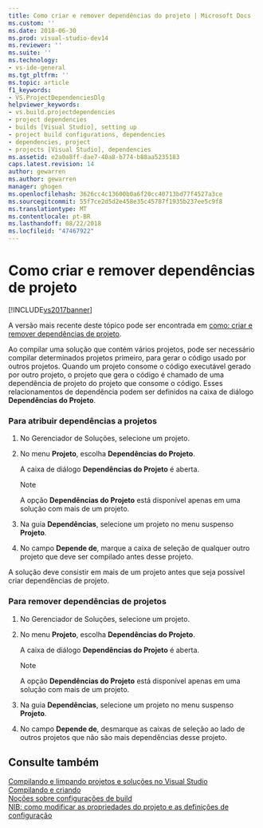 ```yaml
---
title: Como criar e remover dependências do projeto | Microsoft Docs
ms.custom: ''
ms.date: 2018-06-30
ms.prod: visual-studio-dev14
ms.reviewer: ''
ms.suite: ''
ms.technology:
- vs-ide-general
ms.tgt_pltfrm: ''
ms.topic: article
f1_keywords:
- VS.ProjectDependenciesDlg
helpviewer_keywords:
- vs.build.projectdependencies
- project dependencies
- builds [Visual Studio], setting up
- project build configurations, dependencies
- dependencies, project
- projects [Visual Studio], dependencies
ms.assetid: e2a0a8ff-dae7-40a8-b774-b88aa5235183
caps.latest.revision: 14
author: gewarren
ms.author: gewarren
manager: ghogen
ms.openlocfilehash: 3626cc4c13600b0a6f20cc40713bd77f4527a3ce
ms.sourcegitcommit: 55f7ce2d5d2e458e35c45787f1935b237ee5c9f8
ms.translationtype: MT
ms.contentlocale: pt-BR
ms.lasthandoff: 08/22/2018
ms.locfileid: "47467922"
---
```

# <a name="how-to-create-and-remove-project-dependencies"></a>Como criar e remover dependências de projeto
[!INCLUDE[vs2017banner](../includes/vs2017banner.md)]

A versão mais recente deste tópico pode ser encontrada em [como: criar e remover dependências de projeto](https://docs.microsoft.com/visualstudio/ide/how-to-create-and-remove-project-dependencies).  
  
Ao compilar uma solução que contém vários projetos, pode ser necessário compilar determinados projetos primeiro, para gerar o código usado por outros projetos. Quando um projeto consome o código executável gerado por outro projeto, o projeto que gera o código é chamado de uma dependência de projeto do projeto que consome o código. Esses relacionamentos de dependência podem ser definidos na caixa de diálogo **Dependências do Projeto**.  
  
### <a name="to-assign-dependencies-to-projects"></a>Para atribuir dependências a projetos  
  
1.  No Gerenciador de Soluções, selecione um projeto.  
  
2.  No menu **Projeto**, escolha **Dependências do Projeto**.  
  
     A caixa de diálogo **Dependências do Projeto** é aberta.  
  
    > [!NOTE]
    >  A opção **Dependências do Projeto** está disponível apenas em uma solução com mais de um projeto.  
  
3.  Na guia **Dependências**, selecione um projeto no menu suspenso **Projeto**.  
  
4.  No campo **Depende de**, marque a caixa de seleção de qualquer outro projeto que deve ser compilado antes desse projeto.  
  
 A solução deve consistir em mais de um projeto antes que seja possível criar dependências de projeto.  
  
### <a name="to-remove-dependencies-from-projects"></a>Para remover dependências de projetos  
  
1.  No Gerenciador de Soluções, selecione um projeto.  
  
2.  No menu **Projeto**, escolha **Dependências do Projeto**.  
  
     A caixa de diálogo **Dependências do Projeto** é aberta.  
  
    > [!NOTE]
    >  A opção **Dependências do Projeto** está disponível apenas em uma solução com mais de um projeto.  
  
3.  Na guia **Dependências**, selecione um projeto no menu suspenso **Projeto**.  
  
4.  No campo **Depende de**, desmarque as caixas de seleção ao lado de outros projetos que não são mais dependências desse projeto.  
  
## <a name="see-also"></a>Consulte também  
 [Compilando e limpando projetos e soluções no Visual Studio](../ide/building-and-cleaning-projects-and-solutions-in-visual-studio.md)   
 [Compilando e criando](../ide/compiling-and-building-in-visual-studio.md)   
 [Noções sobre configurações de build](../ide/understanding-build-configurations.md)   
 [NIB: como modificar as propriedades do projeto e as definições de configuração](http://msdn.microsoft.com/en-us/e7184bc5-2f2b-4b4f-aa9a-3ecfcbc48b67)




